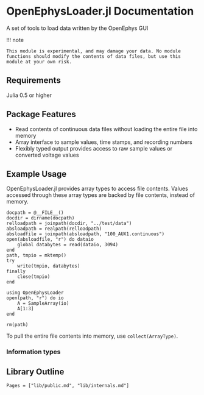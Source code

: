 # OpenEphysLoader.jl Documentation #

A set of tools to load data written by the OpenEphys GUI

!!! note
    
    This module is experimental, and may damage your data. No module
    functions should modify the contents of data files, but use this
    module at your own risk.
    
## Requirements
Julia 0.5 or higher

## Package Features

- Read contents of continuous data files without loading the entire file into memory
- Array interface to sample values, time stamps, and recording numbers
- Flexibly typed output provides access to raw sample values or converted voltage values

## Example Usage
OpenEphysLoader.jl provides array types to access file contents. Values accessed
through these array types are backed by file contents, instead of memory.

```@setup loader
docpath = @__FILE__()
docdir = dirname(docpath)
relloadpath = joinpath(docdir, "../test/data")
absloadpath = realpath(relloadpath)
absloadfile = joinpath(absloadpath, "100_AUX1.continuous")
open(absloadfile, "r") do dataio
    global databytes = read(dataio, 3094)
end
path, tmpio = mktemp()
try
    write(tmpio, databytes)
finally
    close(tmpio)
end
```

```@example loader
using OpenEphysLoader
open(path, "r") do io
    A = SampleArray(io)
    A[1:3]
end
```

```@setup loader
rm(path)
```

To pull the entire file contents into memory, use `collect(ArrayType)`.

### Information types

## Library Outline
```@contents
Pages = ["lib/public.md", "lib/internals.md"]
```
